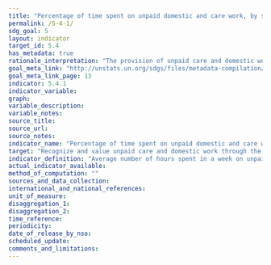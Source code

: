 ```yaml
---
title: "Percentage of time spent on unpaid domestic and care work, by sex, age and location"
permalink: /5-4-1/
sdg_goal: 5
layout: indicator
target_id: 5.4
has_metadata: true
rationale_interpretation: "The provision of unpaid care and domestic work has a profound implication on our understanding of poverty and well-being. As a result of their socially ascribed roles, women and girls do the bulk of unpaid care and domestic work, which includes household maintenance activities such as cooking and cleaning as well as person-toperson care activities such as child and elder care. [2] \nProducing time use statistics thus contributes to increasing the visibility of women's work through better statistics on their contribution to the economy ' with particular emphasis on the value of goods and services they produce. [1]"
goal_meta_link: "http://unstats.un.org/sdgs/files/metadata-compilation/Metadata-Goal-5.pdf"
goal_meta_link_page: 13
indicator: 5.4.1
indicator_variable: 
graph: 
variable_description: 
variable_notes: 
source_title: 
source_url: 
source_notes: 
indicator_name: "Percentage of time spent on unpaid domestic and care work, by sex, age and location"
target: "Recognize and value unpaid care and domestic work through the provision of public services, infrastructure and social protection policies and the promotion of shared responsibility within the household and the family as nationally appropriate."
indicator_definition: "Average number of hours spent in a week on unpaid domestic and care work, by sex, age and location (for individuals 5 years and above) \nUnpaid domestic and care work activities include the unpaid production of goods for own final consumption (e.g., collecting water or firewood) and the unpaid provision of services (e.g., cooking or cleaning as well as person-to-person care) for own final use."
actual_indicator_available: 
method_of_computation: ""
sources_and_data_collection: 
international_and_national_references: 
unit_of_measure: 
disaggregation_1: 
disaggregation_2: 
time_reference: 
periodicity: 
date_of_release_by_nso: 
scheduled_update: 
comments_and_limitations: 
---
```


